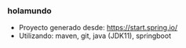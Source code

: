### holamundo
- Proyecto generado desde: https://start.spring.io/
- Utilizando: maven, git, java (JDK11), springboot
